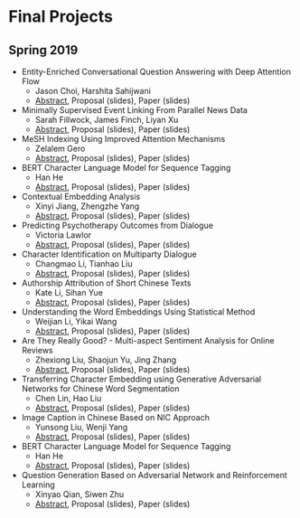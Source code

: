 Final Projects
=====

## Spring 2019

* Entity-Enriched Conversational Question Answering with Deep Attention Flow
  * Jason Choi, Harshita Sahijwani
  * [Abstract](https://drive.google.com/open?id=1KHa7kFR8NTa-M_yzSYheOqM5Hi_Y3ATJ), Proposal (slides), Paper (slides)
* Minimally Supervised Event Linking From Parallel News Data
  * Sarah Fillwock, James Finch, Liyan Xu
  * [Abstract](), Proposal (slides), Paper (slides)
* MeSH Indexing Using Improved Attention Mechanisms
  * Zelalem Gero
  * [Abstract](), Proposal (slides), Paper (slides)
* BERT Character Language Model for Sequence Tagging
  * Han He
  * [Abstract](), Proposal (slides), Paper (slides)
* Contextual Embedding Analysis
  * Xinyi Jiang, Zhengzhe Yang
  * [Abstract](), Proposal (slides), Paper (slides)
* Predicting Psychotherapy Outcomes from Dialogue
  * Victoria Lawlor
  * [Abstract](), Proposal (slides), Paper (slides)
* Character Identification on Multiparty Dialogue
  * Changmao Li, Tianhao Liu
  * [Abstract](), Proposal (slides), Paper (slides)
* Authorship Attribution of Short Chinese Texts
  * Kate Li, Sihan Yue
  * [Abstract](), Proposal (slides), Paper (slides)
* Understanding the Word Embeddings Using Statistical Method
  * Weijian Li, Yikai Wang
  * [Abstract](), Proposal (slides), Paper (slides)
* Are They Really Good? - Multi-aspect Sentiment Analysis for Online Reviews
  * Zhexiong Liu, Shaojun Yu, Jing Zhang
  * [Abstract](), Proposal (slides), Paper (slides)
* Transferring Character Embedding using Generative Adversarial Networks for Chinese WordSegmentation
  * Chen Lin, Hao Liu
  * [Abstract](), Proposal (slides), Paper (slides)
* Image Caption in Chinese Based on NIC Approach
  * Yunsong Liu, Wenji Yang
  * [Abstract](), Proposal (slides), Paper (slides)
* BERT Character Language Model for Sequence Tagging
  * Han He
  * [Abstract](), Proposal (slides), Paper (slides)
* Question Generation Based on Adversarial Network and Reinforcement Learning
  * Xinyao Qian, Siwen Zhu
  * [Abstract](), Proposal (slides), Paper (slides)

